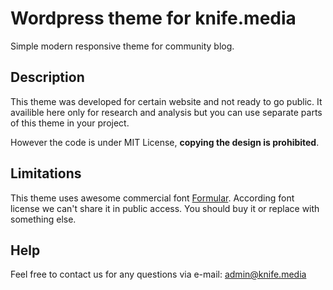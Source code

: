 # Wordpress theme for knife.media #

Simple modern responsive theme for community blog.

## Description ##

This theme was developed for certain website and not ready to go public. 
It availible here only for research and analysis but you can use separate parts of this theme in your project. 

However the code is under MIT License, **copying the design is prohibited**.  

## Limitations ##

This theme uses awesome commercial font [Formular](https://brownfox.org/fonts/formular/).
According font license we can't share it in public access. You should buy it or replace with something else.

## Help ##

Feel free to contact us for any questions via e-mail: admin@knife.media
